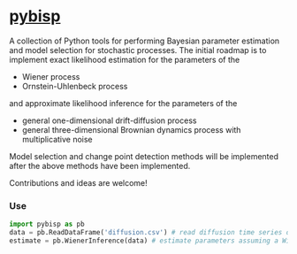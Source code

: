 [pybisp](http://nbviewer.ipython.org/github/ronojoy/pybisp/tree/master/)
======

A collection of Python tools for performing Bayesian parameter estimation and model selection for stochastic processes. The initial roadmap is to implement exact likelihood estimation for the parameters of the 

* Wiener process
* Ornstein-Uhlenbeck process

and approximate likelihood inference for the parameters of the

* general one-dimensional drift-diffusion process
* general three-dimensional Brownian dynamics process with multiplicative noise

Model selection and change point detection methods will be implemented after the above methods have been implemented.

Contributions and ideas are welcome!

### Use

```python
import pybisp as pb
data = pb.ReadDataFrame('diffusion.csv') # read diffusion time series data from csv
estimate = pb.WienerInference(data) # estimate parameters assuming a Wiener process
```
